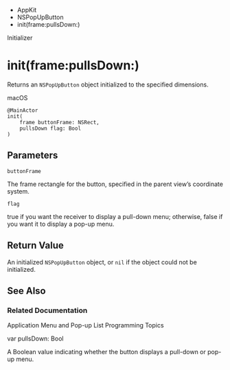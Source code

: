 

- AppKit
- NSPopUpButton
-  init(frame:pullsDown:) 

Initializer

# init(frame:pullsDown:)

Returns an `NSPopUpButton` object initialized to the specified dimensions.

macOS

``` source
@MainActor
init(
    frame buttonFrame: NSRect,
    pullsDown flag: Bool
)
```

## Parameters 

`buttonFrame`  

The frame rectangle for the button, specified in the parent view’s coordinate system.

`flag`  

true if you want the receiver to display a pull-down menu; otherwise, false if you want it to display a pop-up menu.

## Return Value

An initialized `NSPopUpButton` object, or `nil` if the object could not be initialized.

## See Also

### Related Documentation

Application Menu and Pop-up List Programming Topics

var pullsDown: Bool

A Boolean value indicating whether the button displays a pull-down or pop-up menu.

